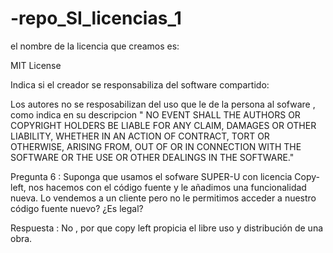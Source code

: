 # -repo_SI_licencias_1

el nombre de la licencia que creamos es: 

MIT License

Indica si el creador se responsabiliza del software compartido:

Los autores no se resposabilizan del uso que le de la persona al sofware , como indica en su descripcion " NO EVENT SHALL THE AUTHORS OR COPYRIGHT HOLDERS BE LIABLE FOR ANY CLAIM, DAMAGES OR OTHER LIABILITY, WHETHER IN AN ACTION OF CONTRACT, TORT OR OTHERWISE, ARISING FROM, OUT OF OR IN CONNECTION WITH THE SOFTWARE OR THE USE OR OTHER DEALINGS IN THE SOFTWARE."

Pregunta 6 : Suponga que usamos el sofware SUPER-U con licencia Copy-left, nos hacemos con
el código fuente y le añadimos una funcionalidad nueva. Lo vendemos a un cliente pero
no le permitimos acceder a nuestro código fuente nuevo? ¿Es legal?

Respuesta : No , por que copy left propicia el libre uso y distribución de una obra.
